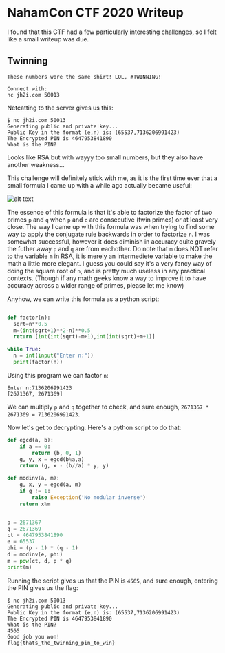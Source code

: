 # NahamCon CTF 2020 Writeup

I found that this CTF had a few particularly interesting challenges, so I felt like a small writeup was due.

## Twinning

```
These numbers wore the same shirt! LOL, #TWINNING!

Connect with:
nc jh2i.com 50013
```

Netcatting to the server gives us this:

```
$ nc jh2i.com 50013
Generating public and private key...
Public Key in the format (e,n) is: (65537,7136206991423)
The Encrypted PIN is 4647953841890
What is the PIN?
```
Looks like RSA but with wayyy too small numbers, but they also have another weakness...

This challenge will definitely stick with me, as it is the first time ever that a small formula I came up with a while ago actually became useful:

![alt text](https://raw.githubusercontent.com/williamsolem/NahamCon-CTF-2020-Writeup/master/Twinning/formula.png "Reverse Conjugate")

The essence of this formula is that it's able to factorize the factor of two primes `p` and `q` when `p` and `q` are consecutive (twin primes) or at least very close. The way I came up with this formula was when trying to find some way to apply the conjugate rule backwards in order to factorize `n`. I was somewhat successful, however it does diminish in accuracy quite gravely the futher away `p` and `q` are from eachother. Do note that `m` does NOT refer to the variable `m` in RSA, it is merely an intermediete variable to make the math a little more elegant. I guess you could say it's a very fancy way of doing the square root of `n`, and is pretty much useless in any practical contexts. (Though if any math geeks know a way to improve it to have accuracy across a wider range of primes, please let me know)

Anyhow, we can write this formula as a python script:

```python

def factor(n):
  sqrt=n**0.5
  m=(int(sqrt+1)**2-n)**0.5
  return [int(int(sqrt)-m+1),int(int(sqrt)+m+1)]

while True:
  n = int(input("Enter n:"))
  print(factor(n))

```

Using this program we can factor `n`:

```
Enter n:7136206991423
[2671367, 2671369]
```

We can multiply `p` and `q` together to check, and sure enough, `2671367 * 2671369 = 7136206991423`.

Now let's get to decrypting. Here's a python script to do that:

```python
def egcd(a, b):
    if a == 0:
        return (b, 0, 1)
    g, y, x = egcd(b%a,a)
    return (g, x - (b//a) * y, y)

def modinv(a, m):
    g, x, y = egcd(a, m)
    if g != 1:
        raise Exception('No modular inverse')
    return x%m


p = 2671367
q = 2671369
ct = 4647953841890
e = 65537
phi = (p - 1) * (q - 1)
d = modinv(e, phi)
m = pow(ct, d, p * q)
print(m)
```
Running the script gives us that the PIN is `4565`, and sure enough, entering the PIN gives us the flag:

```
$ nc jh2i.com 50013
Generating public and private key...
Public Key in the format (e,n) is: (65537,7136206991423)
The Encrypted PIN is 4647953841890
What is the PIN?
4565
Good job you won!
flag{thats_the_twinning_pin_to_win}
```
